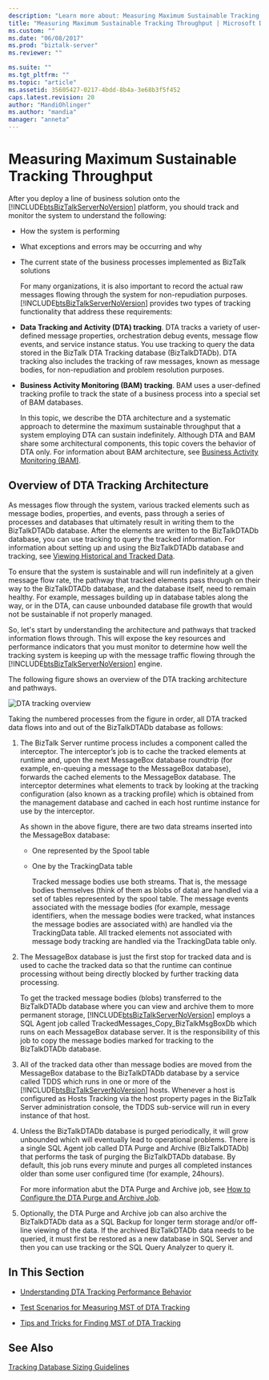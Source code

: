 ```yaml
---
description: "Learn more about: Measuring Maximum Sustainable Tracking Throughput"
title: "Measuring Maximum Sustainable Tracking Throughput | Microsoft Docs"
ms.custom: ""
ms.date: "06/08/2017"
ms.prod: "biztalk-server"
ms.reviewer: ""

ms.suite: ""
ms.tgt_pltfrm: ""
ms.topic: "article"
ms.assetid: 35605427-0217-4bdd-8b4a-3e68b3f5f452
caps.latest.revision: 20
author: "MandiOhlinger"
ms.author: "mandia"
manager: "anneta"
---
```

# Measuring Maximum Sustainable Tracking Throughput
After you deploy a line of business solution onto the [!INCLUDE[btsBizTalkServerNoVersion](../includes/btsbiztalkservernoversion-md.md)] platform, you should track and monitor the system to understand the following:  
  
- How the system is performing  
  
- What exceptions and errors may be occurring and why  
  
- The current state of the business processes implemented as BizTalk solutions  
  
  For many organizations, it is also important to record the actual raw messages flowing through the system for non-repudiation purposes. [!INCLUDE[btsBizTalkServerNoVersion](../includes/btsbiztalkservernoversion-md.md)] provides two types of tracking functionality that address these requirements:  
  
- **Data Tracking and Activity (DTA) tracking**. DTA tracks a variety of user-defined message properties, orchestration debug events, message flow events, and service instance status. You use tracking to query the data stored in the BizTalk DTA Tracking database (BizTalkDTADb). DTA tracking also includes the tracking of raw messages, known as message bodies, for non-repudiation and problem resolution purposes.  
  
- **Business Activity Monitoring (BAM) tracking**. BAM uses a user-defined tracking profile to track the state of a business process into a special set of BAM databases.  
  
  In this topic, we describe the DTA architecture and a systematic approach to determine the maximum sustainable throughput that a system employing DTA can sustain indefinitely. Although DTA and BAM share some architectural components, this topic covers the behavior of DTA only. For information about BAM architecture, see [Business Activity Monitoring (BAM)](../core/business-activity-monitoring-bam.md).  
  
## Overview of DTA Tracking Architecture  
 As messages flow through the system, various tracked elements such as message bodies, properties, and events, pass through a series of processes and databases that ultimately result in writing them to the BizTalkDTADb database. After the elements are written to the BizTalkDTADb database, you can use tracking to query the tracked information. For information about setting up and using the BizTalkDTADb database and tracking, see [Viewing Historical and Tracked Data](../core/viewing-historical-and-tracked-data.md).  
  
 To ensure that the system is sustainable and will run indefinitely at a given message flow rate, the pathway that tracked elements pass through on their way to the BizTalkDTADb database, and the database itself, need to remain healthy. For example, messages building up in database tables along the way, or in the DTA, can cause unbounded database file growth that would not be sustainable if not properly managed.  
  
 So, let's start by understanding the architecture and pathways that tracked information flows through. This will expose the key resources and performance indicators that you must monitor to determine how well the tracking system is keeping up with the message traffic flowing through the [!INCLUDE[btsBizTalkServerNoVersion](../includes/btsbiztalkservernoversion-md.md)] engine.  
  
 The following figure shows an overview of the DTA tracking architecture and pathways.  
  
 ![DTA tracking overview](../core/media/dtatrackingoverview.gif "DTATrackingOverview")  
  
 Taking the numbered processes from the figure in order, all DTA tracked data flows into and out of the BizTalkDTADb database as follows:  
  
1. The BizTalk Server runtime process includes a component called the interceptor. The interceptor’s job is to cache the tracked elements at runtime and, upon the next MessageBox database roundtrip (for example, en-queuing a message to the MessageBox database), forwards the cached elements to the MessageBox database. The interceptor determines what elements to track by looking at the tracking configuration (also known as a tracking profile) which is obtained from the management database and cached in each host runtime instance for use by the interceptor.  
  
    As shown in the above figure, there are two data streams inserted into the MessageBox database:  
  
   - One represented by the Spool table  
  
   - One by the TrackingData table  
  
     Tracked message bodies use both streams. That is, the message bodies themselves (think of them as blobs of data) are handled via a set of tables represented by the spool table. The message events associated with the message bodies (for example, message identifiers, when the message bodies were tracked, what instances the message bodies are associated with) are handled via the TrackingData table. All tracked elements not associated with message body tracking are handled via the TrackingData table only.  
  
2. The MessageBox database is just the first stop for tracked data and is used to cache the tracked data so that the runtime can continue processing without being directly blocked by further tracking data processing.  
  
    To get the tracked message bodies (blobs) transferred to the BizTalkDTADb database where you can view and archive them to more permanent storage, [!INCLUDE[btsBizTalkServerNoVersion](../includes/btsbiztalkservernoversion-md.md)] employs a SQL Agent job called TrackedMessages_Copy_BizTalkMsgBoxDb which runs on each MessageBox database server. It is the responsibility of this job to copy the message bodies marked for tracking to the BizTalkDTADb database.  
  
3. All of the tracked data other than message bodies are moved from the MessageBox database to the BizTalkDTADb database by a service called TDDS which runs in one or more of the [!INCLUDE[btsBizTalkServerNoVersion](../includes/btsbiztalkservernoversion-md.md)] hosts. Whenever a host is configured as Hosts Tracking via the host property pages in the BizTalk Server administration console, the TDDS sub-service will run in every instance of that host.  
  
4. Unless the BizTalkDTADb database is purged periodically, it will grow unbounded which will eventually lead to operational problems. There is a single SQL Agent job called DTA Purge and Archive (BizTalkDTADb) that performs the task of purging the BizTalkDTADb database. By default, this job runs every minute and purges all completed instances older than some user configured time (for example, 24hours).  
  
    For more information abut the DTA Purge and Archive job, see [How to Configure the DTA Purge and Archive Job](../core/how-to-configure-the-dta-purge-and-archive-job.md).  
  
5. Optionally, the DTA Purge and Archive job can also archive the BizTalkDTADb data as a SQL Backup for longer term storage and/or off-line viewing of the data. If the archived BizTalkDTADb data needs to be queried, it must first be restored as a new database in SQL Server and then you can use tracking or the SQL Query Analyzer to query it.  
  
## In This Section  
  
-   [Understanding DTA Tracking Performance Behavior](../core/understanding-dta-tracking-performance-behavior.md)  
  
-   [Test Scenarios for Measuring MST of DTA Tracking](../core/test-scenarios-for-measuring-mst-of-dta-tracking.md)  
  
-   [Tips and Tricks for Finding MST of DTA Tracking](../core/tips-and-tricks-for-finding-mst-of-dta-tracking.md)  
  
## See Also  
 [Tracking Database Sizing Guidelines](../core/tracking-database-sizing-guidelines.md)
